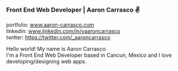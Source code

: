 ### Front End Web Developer | Aaron Carrasco ✌️

portfolio: www.aaron-carrasco.com <br>
linkedin: www.linkedin.com/in/vaaroncarrasco <br>
twitter: https://twitter.com/_aaroncarrasco

Hello world! My name is Aaron Carrasco <br>
I'm a Front End Web Developer based in Cancun, Mexico and I love developing/designing web apps.
